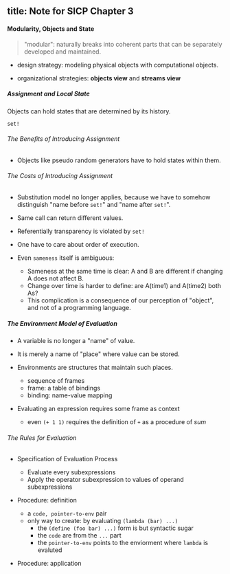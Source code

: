title: Note for SICP Chapter 3
---

#### Modularity, Objects and State

> "modular": naturally breaks into coherent parts that can be separately developed and maintained.

- design strategy: modeling physical objects with computational objects.

- organizational strategies: **objects view** and **streams view**

##### Assignment and Local State

Objects can hold states that are determined by its history.

`set!`

###### The Benefits of Introducing Assignment

- Objects like pseudo random generators have to hold states within them.

###### The Costs of Introducing Assignment

- Substitution model no longer applies, because we have to somehow distinguish "name before `set!`" and "name after `set!`".
- Same call can return different values.
- Referentially transparency is violated by `set!`
- One have to care about order of execution.

- Even `sameness` itself is ambiguous:
  - Sameness at the same time is clear: A and B are different if changing A does not affect B.
  - Change over time is harder to define: are A(time1) and A(time2) both As?
  - This complication is a consequence of our perception of "object", and not of a programming language.

##### The Environment Model of Evaluation

- A variable is no longer a "name" of value.
- It is merely a name of "place" where value can be stored.

- Environments are structures that maintain such places.

  - sequence of frames
  - frame: a table of bindings
  - binding: name-value mapping

- Evaluating an expression requires some frame as context
  - even `(+ 1 1)` requires the definition of `+` as a procedure of _sum_

###### The Rules for Evaluation

- Specification of Evaluation Process

  - Evaluate every subexpressions
  - Apply the operator subexpression to values of operand subexpressions

- Procedure: definition

  - a `code, pointer-to-env` pair
  - only way to create: by evaluating `(lambda (bar) ...)`
    - the `(define (foo bar) ...)` form is but syntactic sugar
    - the `code` are from the `...` part
    - the `pointer-to-env` points to the enviorment where `lambda` is evaluted

- Procedure: application
